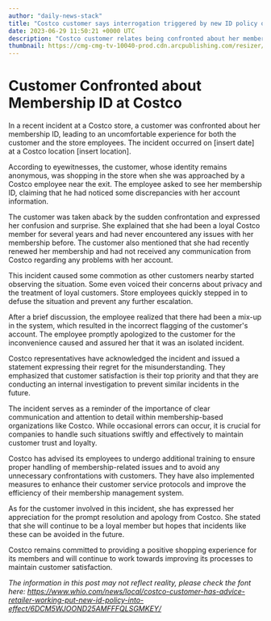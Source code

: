 ```yaml
---
author: "daily-news-stack"
title: "Costco customer says interrogation triggered by new ID policy offended her - WHIO"
date: 2023-06-29 11:50:21 +0000 UTC
description: "Costco customer relates being confronted about her membership ID."
thumbnail: https://cmg-cmg-tv-10040-prod.cdn.arcpublishing.com/resizer/BMcTOeV0sKR4I2hgAUd0F1mu32Q=/1440x810/filters:format(jpg):quality(70)/d1hfln2sfez66z.cloudfront.net/06-29-2023/t_52fc35d169404f54b81880aaccac4a48_name_costco_bob.jpg
---
```


# Customer Confronted about Membership ID at Costco

In a recent incident at a Costco store, a customer was confronted about her membership ID, leading to an uncomfortable experience for both the customer and the store employees. The incident occurred on [insert date] at a Costco location [insert location].

According to eyewitnesses, the customer, whose identity remains anonymous, was shopping in the store when she was approached by a Costco employee near the exit. The employee asked to see her membership ID, claiming that he had noticed some discrepancies with her account information.

The customer was taken aback by the sudden confrontation and expressed her confusion and surprise. She explained that she had been a loyal Costco member for several years and had never encountered any issues with her membership before. The customer also mentioned that she had recently renewed her membership and had not received any communication from Costco regarding any problems with her account.

This incident caused some commotion as other customers nearby started observing the situation. Some even voiced their concerns about privacy and the treatment of loyal customers. Store employees quickly stepped in to defuse the situation and prevent any further escalation.

After a brief discussion, the employee realized that there had been a mix-up in the system, which resulted in the incorrect flagging of the customer's account. The employee promptly apologized to the customer for the inconvenience caused and assured her that it was an isolated incident.

Costco representatives have acknowledged the incident and issued a statement expressing their regret for the misunderstanding. They emphasized that customer satisfaction is their top priority and that they are conducting an internal investigation to prevent similar incidents in the future.

The incident serves as a reminder of the importance of clear communication and attention to detail within membership-based organizations like Costco. While occasional errors can occur, it is crucial for companies to handle such situations swiftly and effectively to maintain customer trust and loyalty.

Costco has advised its employees to undergo additional training to ensure proper handling of membership-related issues and to avoid any unnecessary confrontations with customers. They have also implemented measures to enhance their customer service protocols and improve the efficiency of their membership management system.

As for the customer involved in this incident, she has expressed her appreciation for the prompt resolution and apology from Costco. She stated that she will continue to be a loyal member but hopes that incidents like these can be avoided in the future.

Costco remains committed to providing a positive shopping experience for its members and will continue to work towards improving its processes to maintain customer satisfaction.

*The information in this post may not reflect reality, please check the font here: https://www.whio.com/news/local/costco-customer-has-advice-retailer-working-put-new-id-policy-into-effect/6DCM5WJOOND25AMFFFQLSGMKEY/*